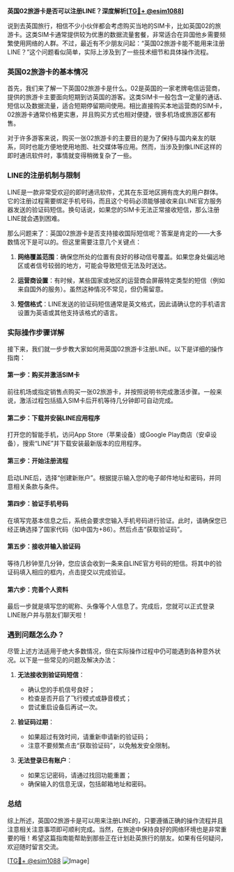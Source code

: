 **英国02旅游卡是否可以注册LINE？深度解析[[TG💪+ @esim1088](https://t.me/s/esim1088)]**

说到去英国旅行，相信不少小伙伴都会考虑购买当地的SIM卡，比如英国02的旅游卡。这类SIM卡通常提供较为优惠的数据流量套餐，非常适合在异国他乡需要频繁使用网络的人群。不过，最近有不少朋友问起：“英国02旅游卡能不能用来注册LINE？”这个问题看似简单，实际上涉及到了一些技术细节和具体操作流程。

### 英国02旅游卡的基本情况

首先，我们来了解一下英国02旅游卡是什么。02是英国的一家老牌电信运营商，提供的旅游卡主要面向短期到访英国的游客。这类SIM卡一般包含一定量的通话、短信以及数据流量，适合短期停留期间使用。相比直接购买本地运营商的SIM卡，02旅游卡通常价格更实惠，并且购买方式也相对便捷，很多机场或旅游区都有售。

对于许多游客来说，购买一张02旅游卡的主要目的是为了保持与国内亲友的联系，同时也能方便地使用地图、社交媒体等应用。然而，当涉及到像LINE这样的即时通讯软件时，事情就变得稍微复杂了一些。

### LINE的注册机制与限制

LINE是一款非常受欢迎的即时通讯软件，尤其在东亚地区拥有庞大的用户群体。它的注册过程需要绑定手机号码，而且这个号码必须能够接收来自LINE官方服务器发送的验证码短信。换句话说，如果您的SIM卡无法正常接收短信，那么注册LINE就会遇到困难。

那么问题来了：英国02旅游卡是否支持接收国际短信呢？答案是肯定的——大多数情况下是可以的。但这里需要注意几个关键点：

1. **网络覆盖范围**：确保您所处的位置有良好的移动信号覆盖。如果您身处偏远地区或者信号较弱的地方，可能会导致短信无法及时送达。
   
2. **运营商设置**：有时候，某些国家或地区的运营商会屏蔽特定类型的短信（例如来自国外的服务）。虽然这种情况不常见，但仍需留意。

3. **短信格式**：LINE发送的验证码短信通常是英文格式，因此请确认您的手机语言设置为英语或其他支持该格式的语言。

### 实际操作步骤详解

接下来，我们就一步步教大家如何用英国02旅游卡注册LINE。以下是详细的操作指南：

#### 第一步：购买并激活SIM卡
前往机场或指定销售点购买一张02旅游卡，并按照说明书完成激活步骤。一般来说，激活过程包括插入SIM卡后开机等待几分钟即可自动完成。

#### 第二步：下载并安装LINE应用程序
打开您的智能手机，访问App Store（苹果设备）或Google Play商店（安卓设备），搜索“LINE”并下载安装最新版本的应用程序。

#### 第三步：开始注册流程
启动LINE后，选择“创建新账户”。根据提示输入您的电子邮件地址和密码，并同意相关条款与条件。

#### 第四步：验证手机号码
在填写完基本信息之后，系统会要求您输入手机号码进行验证。此时，请确保您已经正确选择了国家代码（如中国为+86）。然后点击“获取验证码”。

#### 第五步：接收并输入验证码
等待几秒钟至几分钟，您应该会收到一条来自LINE官方号码的短信。将其中的验证码填入相应的框内，点击提交以完成验证。

#### 第六步：完善个人资料
最后一步就是填写您的昵称、头像等个人信息了。完成后，您就可以正式登录LINE账户并与朋友们聊天啦！

### 遇到问题怎么办？

尽管上述方法适用于绝大多数情况，但在实际操作过程中仍可能遇到各种意外状况。以下是一些常见的问题及解决办法：

1. **无法接收到验证码短信**：
   - 确认您的手机信号良好；
   - 检查是否开启了飞行模式或静音模式；
   - 尝试重启设备后再试一次。

2. **验证码过期**：
   - 如果超过有效时间，请重新申请新的验证码；
   - 注意不要频繁点击“获取验证码”，以免触发安全限制。

3. **无法登录已有账户**：
   - 如果忘记密码，请通过找回功能重置；
   - 确保输入的信息无误，包括邮箱地址和密码。

### 总结

综上所述，英国02旅游卡是可以用来注册LINE的，只要遵循正确的操作流程并且注意相关注意事项即可顺利完成。当然，在旅途中保持良好的网络环境也是非常重要的哦！希望这篇指南能帮助到那些正在计划赴英旅行的朋友。如果有任何疑问，欢迎随时留言交流。

[[TG💪+ @esim1088](https://t.me/s/esim1088) ![Image](https://i.postimg.cc/4NQfJmqS/Snipaste-2025-05-13-00-14-12.png)]